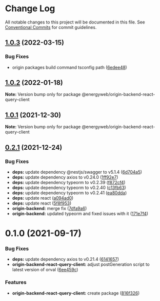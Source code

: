 # Change Log

All notable changes to this project will be documented in this file.
See [Conventional Commits](https://conventionalcommits.org) for commit guidelines.

## [1.0.3](https://github.com/energywebfoundation/origin/compare/@energyweb/origin-backend-react-query-client@1.0.2...@energyweb/origin-backend-react-query-client@1.0.3) (2022-03-15)


### Bug Fixes

* origin packages build command tsconfig path ([6edee48](https://github.com/energywebfoundation/origin/commit/6edee483e61102f14015a9c1b1b6df4f607e25c9))





## [1.0.2](https://github.com/energywebfoundation/origin/compare/@energyweb/origin-backend-react-query-client@1.0.1...@energyweb/origin-backend-react-query-client@1.0.2) (2022-01-18)

**Note:** Version bump only for package @energyweb/origin-backend-react-query-client





## [1.0.1](https://github.com/energywebfoundation/origin/compare/@energyweb/origin-backend-react-query-client@0.2.1...@energyweb/origin-backend-react-query-client@1.0.1) (2021-12-30)

**Note:** Version bump only for package @energyweb/origin-backend-react-query-client





## [0.2.1](https://github.com/energywebfoundation/origin/compare/@energyweb/origin-backend-react-query-client@0.1.0...@energyweb/origin-backend-react-query-client@0.2.1) (2021-12-24)


### Bug Fixes

* **deps:** update dependency @nestjs/swagger to v5.1.4 ([6d704a5](https://github.com/energywebfoundation/origin/commit/6d704a56e59550e9076cbf42151045e29579ef88))
* **deps:** update dependency axios to v0.24.0 ([1ff92e7](https://github.com/energywebfoundation/origin/commit/1ff92e7297ff0bcdb54704b327f1e3d719e9e029))
* **deps:** update dependency typeorm to v0.2.39 ([f872cf4](https://github.com/energywebfoundation/origin/commit/f872cf445f18e8e9686b973dbf7c36e8f08cca17))
* **deps:** update dependency typeorm to v0.2.40 ([c13fb63](https://github.com/energywebfoundation/origin/commit/c13fb6371a005bed3c43771f073eda88020947cd))
* **deps:** update dependency typeorm to v0.2.41 ([ea80dda](https://github.com/energywebfoundation/origin/commit/ea80dda9f029703602a50c874992ca894edf3245))
* **deps:** update react ([a094ad0](https://github.com/energywebfoundation/origin/commit/a094ad0b0e6b36a609efd098f05b82994fcd4084))
* **deps:** update react ([5f8f953](https://github.com/energywebfoundation/origin/commit/5f8f953a4390838c684c390ee3977288defba341))
* **origin-backend:** merge fix ([7dfa9a6](https://github.com/energywebfoundation/origin/commit/7dfa9a60692893acd2f12bc4ebdf8716cb45b9cb))
* **origin-backend:** updated typeorm and fixed issues with it ([171e7f4](https://github.com/energywebfoundation/origin/commit/171e7f48f374f74e3aec2d99d4d1762e3805d0f5))





# 0.1.0 (2021-09-17)


### Bug Fixes

* **deps:** update dependency axios to v0.21.4 ([6141657](https://github.com/energywebfoundation/origin/commit/6141657651a0212d45a6d09511916d4a247aeb25))
* **origin-backend-react-query-client:** adjust postGeneration script to latest version of orval ([6ee459c](https://github.com/energywebfoundation/origin/commit/6ee459c560197bf1a918cc3748f2d9c35aa62e46))


### Features

* **origin-backend-react-query-client:** create package ([816f326](https://github.com/energywebfoundation/origin/commit/816f326f3e022b863cabeeaf642f2c5b10d654a1))
